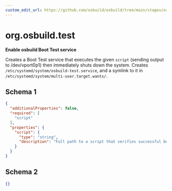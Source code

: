 ```yaml
---
custom_edit_url: https://github.com/osbuild/osbuild/tree/main/stages/org.osbuild.test.meta.json
---
```

# org.osbuild.test
<!--
[//]: # ( DO NOT MODIFY THIS FILE! )
[//]: # ( This content is generated by `scripts/pull_osbuild_modules.py` )
[//]: # ( Rather change the source of this: https://github.com/osbuild/osbuild/tree/main/stages/org.osbuild.test.meta.json )
-->

**Enable osbuild Boot Test service**

Creates a Boot Test service that executes the given `script` (sending output to
/dev/vport0p1) then immediately shuts down the system.
Creates `/etc/systemd/system/osbuild-test.service`, and a symlink to it in
`/etc/systemd/system/multi-user.target.wants/`.

## Schema 1

```json
{
  "additionalProperties": false,
  "required": [
    "script"
  ],
  "properties": {
    "script": {
      "type": "string",
      "description": "Full path to a script that verifies successful bootup"
    }
  }
}
```

## Schema 2

```json
{}
```

